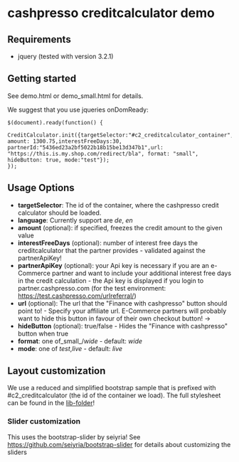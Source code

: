 # cashpresso creditcalculator demo

## Requirements

* jquery (tested with version 3.2.1)

## Getting started

See demo.html or demo_small.html for details.

We suggest that you use jqueries onDomReady:
~~~~
$(document).ready(function() {
  CreditCalculator.init({targetSelector:"#c2_creditcalculator_container",language:"de", amount: 1300.75,interestFreeDays:30, partnerId:"5436ed23a2bf5022b18b15be13d347b1",url: "https://this.is.my.shop.com/redirect/bla", format: "small", hideButton: true, mode:"test"});
});
~~~~

## Usage Options

* **targetSelector**: The id of the container, where the cashpresso credit calculator should be loaded.
* **language**: Currently support are _de_, _en_
* **amount** (optional): if specified, freezes the credit amount to the given value
* **interestFreeDays** (optional): number of interest free days the creditcalculator that the partner provides - validated against the partnerApiKey!
* **partnerApiKey** (optional): your Api key is necessary if you are an e-Commerce partner and want to include your additional interest free days in the credit calculation - the Api key is displayed if you login to partner.cashpresso.com (for the test environment: https://test.cashpresso.com/urlreferral/)
* **url** (optional): The url that the "Finance with cashpresso" button should point to! - Specify your affiliate url. E-Commerce partners will probably want to hide this button in favour of their own checkout button! ->
* **hideButton** (optional): true/false - Hides the "Finance with cashpresso" button when true
* **format**: one of_small_/_wide_ - default: _wide_
* **mode**: one of _test_,_live_ - default: _live_

## Layout customization
We use a reduced and simplified bootstrap sample that is prefixed with #c2_creditcalculator (the id of the container we load). The full stylesheet can be found in the [lib-folder](./lib/cashpresso-styles.css)!

### Slider customization
This uses the bootstrap-slider by seiyria!
See https://github.com/seiyria/bootstrap-slider for details about customizing the sliders
